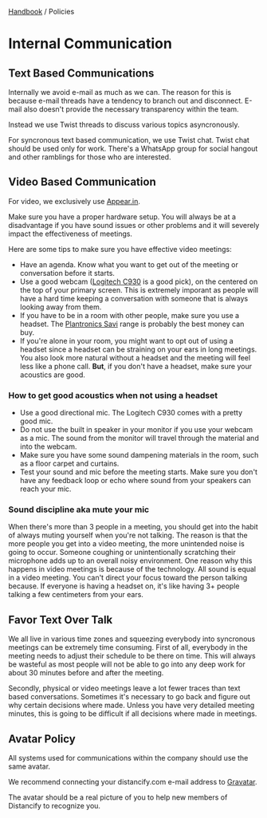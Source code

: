 [Handbook](../README.md) / Policies

# Internal Communication

## Text Based Communications

Internally we avoid e-mail as much as we can. The reason for this is because e-mail threads have a tendency to branch out and disconnect. E-mail also doesn't provide the necessary transparency within the team.

Instead we use Twist threads to discuss various topics asyncronously.

For syncronous text based communication, we use Twist chat. Twist chat should be used only for work. There's a WhatsApp group for social hangout and other ramblings for those who are interested.

## Video Based Communication

For video, we exclusively use [Appear.in](https://appear.in/).

Make sure you have a proper hardware setup. You will always be at a disadvantage if you have sound issues or other problems and it will severely impact the effectiveness of meetings.

Here are some tips to make sure you have effective video meetings:

- Have an agenda. Know what you want to get out of the meeting or conversation before it starts.
- Use a good webcam ([Logitech C930](https://www.logitech.com/en-us/product/c930e-webcam) is a good pick), on the centered on the top of your primary screen. This is extremely imporant as people will have a hard time keeping a conversation with someone that is always looking away from them.
- If you have to be in a room with other people, make sure you use a headset. The [Plantronics Savi](https://www.plantronics.com/gb/en/product/savi-8200?skuId=W8220) range is probably the best money can buy.
- If you're alone in your room, you might want to opt out of using a headset since a headset can be straining on your ears in long meetings. You also look more natural without a headset and the meeting will feel less like a phone call. **But**, if you don't have a headset, make sure your acoustics are good.

### How to get good acoustics when not using a headset

- Use a good directional mic. The Logitech C930 comes with a pretty good mic.
- Do not use the built in speaker in your monitor if you use your webcam as a mic. The sound from the monitor will travel through the material and into the webcam.
- Make sure you have some sound dampening materials in the room, such as a floor carpet and curtains.
- Test your sound and mic before the meeting starts. Make sure you don't have any feedback loop or echo where sound from your speakers can reach your mic.

### Sound discipline aka mute your mic

When there's more than 3 people in a meeting, you should get into the habit of always muting yourself when you're not talking. The reason is that the more people you get into a video meeting, the more unintended noise is going to occur. Someone coughing or unintentionally scratching their microphone adds up to an overall noisy environment. One reason why this happens in video meetings is because of the technology. All sound is equal in a video meeting. You can't direct your focus toward the person talking because. If everyone is having a headset on, it's like having 3+ people talking a few centimeters from your ears.

## Favor Text Over Talk

We all live in various time zones and squeezing everybody into syncronous meetings can be extremely time consuming. First of all, everybody in the meeting needs to adjust their schedule to be there on time. This will always be wasteful as most people will not be able to go into any deep work for about 30 minutes before and after the meeting.

Secondly, physical or video meetings leave a lot fewer traces than text based conversations. Sometimes it's necessary to go back and figure out why certain decisions where made. Unless you have very detailed meeting minutes, this is going to be difficult if all decisions where made in meetings.

## Avatar Policy

All systems used for communications within the company should use the same avatar.

We recommend connecting your distancify.com e-mail address to [Gravatar](https://www.gravatar.com).

The avatar should be a real picture of you to help new members of Distancify to recognize you.